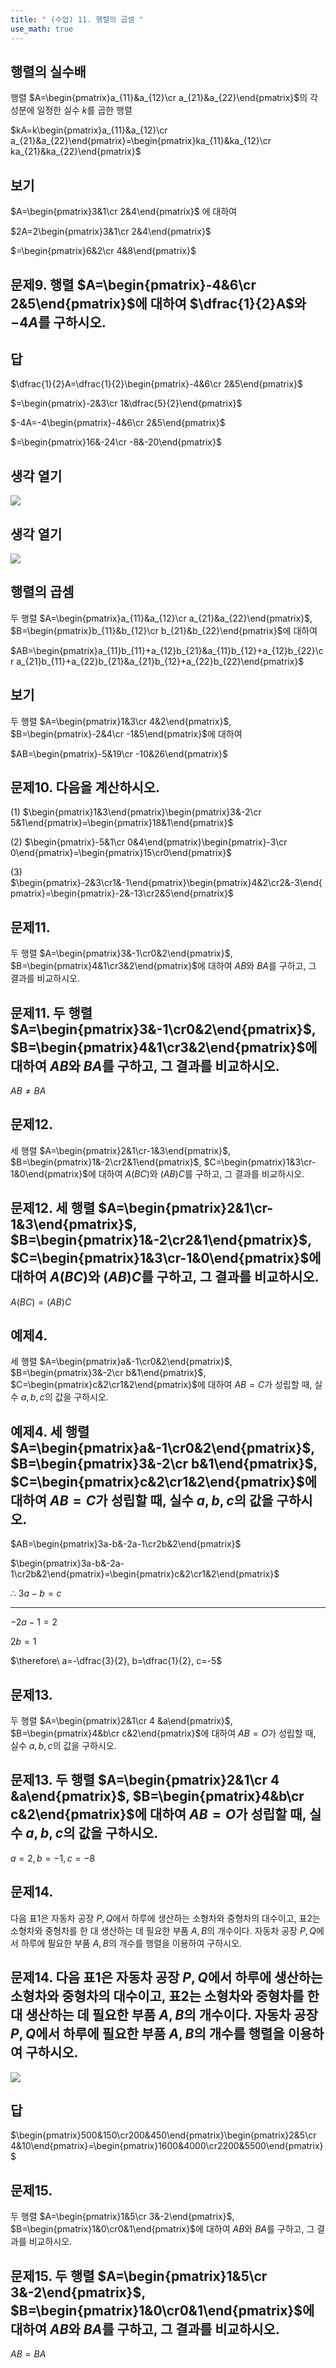 ```yaml
---
title: " (수업) 11. 행렬의 곱셈 " 
use_math: true
---
```


## 행렬의 실수배

행렬 $A=\begin{pmatrix}a_{11}&a_{12}\cr a_{21}&a_{22}\end{pmatrix}$의 각 성분에 일정한 실수 $k$를 곱한 행렬

$kA=k\begin{pmatrix}a_{11}&a_{12}\cr a_{21}&a_{22}\end{pmatrix}=\begin{pmatrix}ka_{11}&ka_{12}\cr ka_{21}&ka_{22}\end{pmatrix}$

## 보기

$A=\begin{pmatrix}3&1\cr 2&4\end{pmatrix}$ 에 대하여

$2A=2\begin{pmatrix}3&1\cr 2&4\end{pmatrix}$

$=\begin{pmatrix}6&2\cr 4&8\end{pmatrix}$

## 문제9. 행렬 $A=\begin{pmatrix}-4&6\cr 2&5\end{pmatrix}$에 대하여 $\dfrac{1}{2}A$와 $-4A$를 구하시오. 

## 답

$\dfrac{1}{2}A=\dfrac{1}{2}\begin{pmatrix}-4&6\cr 2&5\end{pmatrix}$

$=\begin{pmatrix}-2&3\cr 1&\dfrac{5}{2}\end{pmatrix}$

$-4A=-4\begin{pmatrix}-4&6\cr 2&5\end{pmatrix}$

$=\begin{pmatrix}16&-24\cr -8&-20\end{pmatrix}$

## 생각 열기

<img src="_notes/qanote/4. 수업 ppt 정리/Pasted%20image%2020250504225419.png"/>

## 생각 열기

<img src="_notes/qanote/4. 수업 ppt 정리/Pasted%20image%2020250504225432.png"/>

## 행렬의 곱셈

두 행렬 $A=\begin{pmatrix}a_{11}&a_{12}\cr a_{21}&a_{22}\end{pmatrix}$,  $B=\begin{pmatrix}b_{11}&b_{12}\cr b_{21}&b_{22}\end{pmatrix}$에 대하여

$AB=\begin{pmatrix}a_{11}b_{11}+a_{12}b_{21}&a_{11}b_{12}+a_{12}b_{22}\cr a_{21}b_{11}+a_{22}b_{21}&a_{21}b_{12}+a_{22}b_{22}\end{pmatrix}$

## 보기

두 행렬 $A=\begin{pmatrix}1&3\cr 4&2\end{pmatrix}$, $B=\begin{pmatrix}-2&4\cr -1&5\end{pmatrix}$에 대하여

$AB=\begin{pmatrix}-5&19\cr -10&26\end{pmatrix}$

## 문제10. 다음을 계산하시오. 

(1) $\begin{pmatrix}1&3\end{pmatrix}\begin{pmatrix}3&-2\cr 5&1\end{pmatrix}=\begin{pmatrix}18&1\end{pmatrix}$

(2) $\begin{pmatrix}-5&1\cr 0&4\end{pmatrix}\begin{pmatrix}-3\cr 0\end{pmatrix}=\begin{pmatrix}15\cr0\end{pmatrix}$

(3) $\begin{pmatrix}-2&3\cr1&-1\end{pmatrix}\begin{pmatrix}4&2\cr2&-3\end{pmatrix}=\begin{pmatrix}-2&-13\cr2&5\end{pmatrix}$

## 문제11. 

두 행렬 $A=\begin{pmatrix}3&-1\cr0&2\end{pmatrix}$, $B=\begin{pmatrix}4&1\cr3&2\end{pmatrix}$에 대하여 $AB$와 $BA$를 구하고, 그 결과를 비교하시오. 

## 문제11. 두 행렬 $A=\begin{pmatrix}3&-1\cr0&2\end{pmatrix}$, $B=\begin{pmatrix}4&1\cr3&2\end{pmatrix}$에 대하여 $AB$와 $BA$를 구하고, 그 결과를 비교하시오. 

$AB\ne BA$

## 문제12. 

세 행렬 $A=\begin{pmatrix}2&1\cr-1&3\end{pmatrix}$, $B=\begin{pmatrix}1&-2\cr2&1\end{pmatrix}$, $C=\begin{pmatrix}1&3\cr-1&0\end{pmatrix}$에 대하여 $A(BC)$와 $(AB)C$를 구하고, 그 결과를 비교하시오. 

## 문제12. 세 행렬 $A=\begin{pmatrix}2&1\cr-1&3\end{pmatrix}$, $B=\begin{pmatrix}1&-2\cr2&1\end{pmatrix}$, $C=\begin{pmatrix}1&3\cr-1&0\end{pmatrix}$에 대하여 $A(BC)$와 $(AB)C$를 구하고, 그 결과를 비교하시오. 

$A(BC)=(AB)C$

## 예제4. 

세 행렬 $A=\begin{pmatrix}a&-1\cr0&2\end{pmatrix}$, $B=\begin{pmatrix}3&-2\cr b&1\end{pmatrix}$, $C=\begin{pmatrix}c&2\cr1&2\end{pmatrix}$에 대하여 $AB=C$가 성립할 때, 실수 $a, b, c$의 값을 구하시오. 

## 예제4. 세 행렬 $A=\begin{pmatrix}a&-1\cr0&2\end{pmatrix}$, $B=\begin{pmatrix}3&-2\cr b&1\end{pmatrix}$, $C=\begin{pmatrix}c&2\cr1&2\end{pmatrix}$에 대하여 $AB=C$가 성립할 때, 실수 $a, b, c$의 값을 구하시오. 

$AB=\begin{pmatrix}3a-b&-2a-1\cr2b&2\end{pmatrix}$

$\begin{pmatrix}3a-b&-2a-1\cr2b&2\end{pmatrix}=\begin{pmatrix}c&2\cr1&2\end{pmatrix}$

$\therefore\ 3a-b=c$

---

$-2a-1=2$

$2b=1$

$\therefore\ a=-\dfrac{3}{2}, b=\dfrac{1}{2}, c=-5$

## 문제13. 
두 행렬 $A=\begin{pmatrix}2&1\cr 4 &a\end{pmatrix}$, $B=\begin{pmatrix}4&b\cr c&2\end{pmatrix}$에 대하여 $AB=O$가 성립할 때, 실수 $a, b, c$의 값을 구하시오. 

## 문제13. 두 행렬 $A=\begin{pmatrix}2&1\cr 4 &a\end{pmatrix}$, $B=\begin{pmatrix}4&b\cr c&2\end{pmatrix}$에 대하여 $AB=O$가 성립할 때, 실수 $a, b, c$의 값을 구하시오. 

$a=2,b=-1, c=-8$

## 문제14. 
다음 표1은 자동차 공장 $P, Q$에서 하루에 생산하는 소형차와 중형차의 대수이고, 표2는 소형차와 중형차를 한 대 생산하는 데 필요한 부품 $A, B$의 개수이다. 자동차 공장 $P, Q$에서 하루에 필요한 부품 $A, B$의 개수를 행렬을 이용하여 구하시오. 

## 문제14. 다음 표1은 자동차 공장 $P, Q$에서 하루에 생산하는 소형차와 중형차의 대수이고, 표2는 소형차와 중형차를 한 대 생산하는 데 필요한 부품 $A, B$의 개수이다. 자동차 공장 $P, Q$에서 하루에 필요한 부품 $A, B$의 개수를 행렬을 이용하여 구하시오. 

<img src="_notes/qanote/4. 수업 ppt 정리/Pasted%20image%2020250504225452.png"/>

## 답

$\begin{pmatrix}500&150\cr200&450\end{pmatrix}\begin{pmatrix}2&5\cr 4&10\end{pmatrix}=\begin{pmatrix}1600&4000\cr2200&5500\end{pmatrix}$

## 문제15. 
두 행렬 $A=\begin{pmatrix}1&5\cr 3&-2\end{pmatrix}$, $B=\begin{pmatrix}1&0\cr0&1\end{pmatrix}$에 대하여 $AB$와 $BA$를 구하고, 그 결과를 비교하시오. 

## 문제15. 두 행렬 $A=\begin{pmatrix}1&5\cr 3&-2\end{pmatrix}$, $B=\begin{pmatrix}1&0\cr0&1\end{pmatrix}$에 대하여 $AB$와 $BA$를 구하고, 그 결과를 비교하시오. 

$AB=BA$

